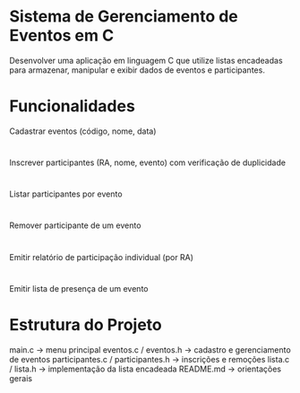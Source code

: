 # Sistema de Gerenciamento de Eventos em C
Desenvolver uma aplicação em linguagem C que utilize listas encadeadas para armazenar, manipular e exibir dados de eventos e participantes.

# Funcionalidades
Cadastrar eventos (código, nome, data)
#
Inscrever participantes (RA, nome, evento) com verificação de duplicidade
#
Listar participantes por evento
#
Remover participante de um evento
#
Emitir relatório de participação individual (por RA)
#
Emitir lista de presença de um evento

# Estrutura do Projeto
main.c → menu principal
eventos.c / eventos.h → cadastro e gerenciamento de eventos
participantes.c / participantes.h → inscrições e remoções
lista.c / lista.h → implementação da lista encadeada
README.md → orientações gerais
